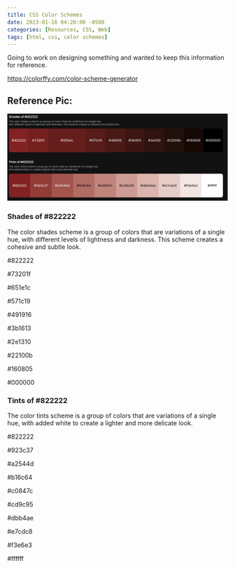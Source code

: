 ```yaml
---
title: CSS Color Schemes
date: 2023-01-16 04:20:00 -0500
categories: [Resources, CSS, Web]
tags: [html, css, color schemes]
---
```


Going to work on designing something and wanted to keep this information for reference.

<https://colorffy.com/color-scheme-generator>

## Reference Pic:

![Reference Red Scheme](/assets/css-color-schemes.png)

### Shades of #822222

The color shades scheme is a group of colors that are variations of a single hue,
with different levels of lightness and darkness. This scheme creates a cohesive and subtle look.

#822222

#73201f

#651e1c

#571c19

#491916

#3b1613

#2e1310

#22100b

#160805

#000000

### Tints of #822222

The color tints scheme is a group of colors that are variations of a single hue,
with added white to create a lighter and more delicate look.

#822222

#923c37

#a2544d

#b16c64

#c0847c

#cd9c95

#dbb4ae

#e7cdc8

#f3e6e3

#ffffff